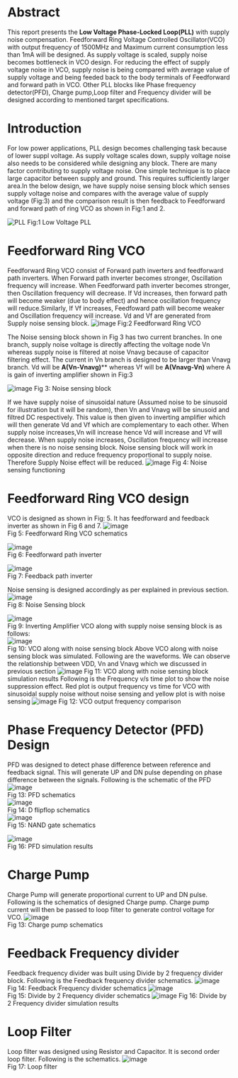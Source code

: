 # Abstract
This report presents the **Low Voltage Phase-Locked Loop(PLL)** with supply noise compensation. Feedforward Ring Voltage Controlled Oscillator(VCO) with output frequency of 1500MHz and Maximum current consumption less than 1mA will be designed. As supply voltage is scaled, supply noise becomes bottleneck in VCO design. For reducing the effect of supply voltage noise in VCO, supply noise is being compared with average value of supply voltage and being feeded back to the
body terminals of Feedforward and forward path in VCO. Other PLL blocks like Phase frequency detector(PFD), Charge pump,Loop filter and Frequency divider will be designed according to mentioned target specifications.

# Introduction
For low power applications, PLL design becomes challenging task because of lower suppl voltage. As supply voltage scales down, supply voltage noise also needs to be considered while designing any block. There are many factor contributing to supply voltage noise. One simple technique is to place large capacitor between supply and ground. This requires sufficiently larger area.In the below design, we have supply noise sensing block which senses supply voltage noise and compares with the average value of supply voltage (Fig:3) and the comparison result is then feedback to Feedforward and forward path of ring VCO as shown in Fig:1 and 2. 

![PLL](https://user-images.githubusercontent.com/48211474/156175166-76aab5ba-b27f-47b7-93d9-a235cfaf3c83.png)
                                                                  Fig:1 Low Voltage PLL
 
# Feedforward Ring VCO 
Feedforward Ring VCO consist of Forward path inverters and feedforward path inverters. When Forward path inverter becomes stronger, Oscillation frequency will increase. When Feedforward path inverter becomes stronger, then Oscillation frequency will decrease. If Vd increases, then forward path will become weaker (due to body effect) and hence oscillation frequency will reduce.Similarly, If Vf increases, Feedfoward path will become weaker and Oscillation frequency will increase. Vd and Vf are generated from Supply noise sensing block. 
![image](https://user-images.githubusercontent.com/48211474/156181023-d5cf4ed1-28e3-4813-a527-740eebe1ed6a.png)
Fig:2 Feedforward Ring VCO

The Noise sensing block shown in Fig  3 has two current branches. In one branch, supply noise voltage is directly affecting the voltage node Vn whereas supply noise is filtered at noise Vnavg because of capacitor filtering effect. The current in Vn branch is designed to be larger than Vnavg branch. Vd will be **A(Vn-Vnavg)**** whereas Vf will be **A(Vnavg-Vn)** where A is gain of inverting amplifier shown in Fig:3

![image](https://user-images.githubusercontent.com/48211474/156181549-fc9dc8b7-0bf9-4bd5-8f98-517ada385e08.png)
Fig 3: Noise sensing block

If we have supply noise of sinusoidal nature (Assumed noise to be sinusoid for illustration but it will be random), then Vn and Vnavg will be sinusoid and filtred DC  respectively. This value is then given to inverting amplifier which will then generate Vd and Vf which are complementary to each other. When supply noise increases,Vn will increase hence Vd will increase and Vf will decrease. When supply noise increases, Oscillation frequency will increase when there is no noise sensing block. Noise sensing block will work in opposite direction and reduce frequency proportional to supply noise. Therefore Supply Noise effect will be reduced.
![image](https://user-images.githubusercontent.com/48211474/156192027-315459eb-2783-411b-ab08-d3367bee7428.png)
Fig 4: Noise sensing functioning

# Feedforward Ring VCO design
VCO is designed as shown in Fig: 5. It has feedforward and feedback inverter as shown in Fig 6 and 7.
![image](https://user-images.githubusercontent.com/48211474/156193952-0d8d8d6a-8b9b-40c5-934c-fbc323572df2.png) <br/>
                                        Fig 5: Feedforward Ring VCO schematics

![image](https://user-images.githubusercontent.com/48211474/156194136-0147c5da-8110-4c25-a404-7b670fc3078e.png) <br/>
                                        Fig 6: Feedforward path inverter <br/>
                                        
                                        
![image](https://user-images.githubusercontent.com/48211474/156194218-1d044628-dd81-4053-8baf-e42f0908488b.png)<br/>
                                        Fig 7: Feedback path inverter <br/>
            
 Noise sensing is designed accordingly as per explained in previous section. <br/>
 ![image](https://user-images.githubusercontent.com/48211474/156195259-03ef90cd-437a-45bb-9504-640dad45a7c1.png)<br/>
                                       Fig 8: Noise Sensing block
                                       
   ![image](https://user-images.githubusercontent.com/48211474/156195438-7371c52e-a684-4acc-970c-c5cce27699af.png) <br/>
                                       Fig 9: Inverting Amplifier
VCO along with supply noise sensing block is as follows: <br/>
![image](https://user-images.githubusercontent.com/48211474/156195872-b2415a05-fdcf-48bb-9f3b-845e5c66ec3b.png) <br/>
                                       Fig 10: VCO along with noise sensing block
Above VCO along with noise sensing block was simulated. Following are the waveforms. We can observe the relationship between VDD, Vn and Vnavg which we discussed in previous section
![image](https://user-images.githubusercontent.com/48211474/156198451-11449172-d6be-47eb-bfff-aaf351bfc624.png)
                                       Fig 11: VCO along with noise sensing block simulation results
Following is the Frequency v/s time plot to show the noise suppression effect. Red plot is output frequency vs time for VCO with sinusoidal supply noise without noise sensing and yellow plot is with noise sensing
![image](https://user-images.githubusercontent.com/48211474/156200097-554e13cc-b28e-41ec-9a79-522d3292aca6.png)
                                       Fig 12: VCO output frequency comparison
                                       
 
 
 # Phase Frequency Detector (PFD) Design
 PFD was designed to detect phase difference between reference and feedback signal. This will generate UP and DN pulse depending on phase difference between the signals. Following is the schematic of the PFD
 ![image](https://user-images.githubusercontent.com/48211474/156201771-05ba27fa-3e3f-45d6-8991-df890b017392.png) <br/>
                                        Fig 13: PFD schematics <br/>
  ![image](https://user-images.githubusercontent.com/48211474/156201902-5960924a-a7f7-4e5f-8ba8-bb943cbd8c23.png) <br/>
                                        Fig 14: D flipflop schematics <br/>
   ![image](https://user-images.githubusercontent.com/48211474/156202021-54e1a86c-ee68-4621-8d08-82b5872c3448.png) <br/>
                                        Fig 15: NAND gate schematics <br/>
                                        
![image](https://user-images.githubusercontent.com/48211474/156202496-e1eb1e7e-192f-400b-93c9-a01676b22d21.png) <br/>
                                         Fig 16: PFD simulation results <br/>


# Charge Pump 
   Charge Pump will generate proportional current to UP and DN pulse. Following is the schematics of designed Charge pump. Charge pump current will then be passed to loop filter to generate control voltage for VCO.
   ![image](https://user-images.githubusercontent.com/48211474/156203062-dfdb6cf8-1bd8-47b1-ac40-d33cd361fc07.png) <br/>
                                        Fig 13: Charge pump schematics <br/>
                                        
 # Feedback Frequency divider
 Feedback frequency divider was built using Divide by 2 frequency divider block. Following is the Feedback frequency divider schematics.
 ![image](https://user-images.githubusercontent.com/48211474/156203385-8b8a8625-6216-4614-a1c5-70d964753806.png) <br/>
                                       Fig 14: Feedback Frequency divider schematics
   ![image](https://user-images.githubusercontent.com/48211474/156203520-26785dd9-8fbd-4880-929b-ab838720864d.png) <br/>
                                       Fig 15: Divide by 2 Frequency divider schematics
   ![image](https://user-images.githubusercontent.com/48211474/156204708-7bd21fa4-1b3c-41e9-8adc-284b4a11d757.png)
                                        Fig 16: Divide by 2 Frequency divider simulation results
                                        
 # Loop Filter
 Loop filter was designed using Resistor and Capacitor. It is second order loop filter. Following is the schematics.
 ![image](https://user-images.githubusercontent.com/48211474/156205157-09498c41-4371-4297-82f0-a835ab5561e5.png) <br/>
                                        Fig 17: Loop filter
                                        
 


                                       


 
